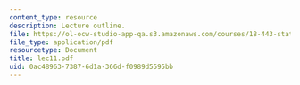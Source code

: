 ```yaml
---
content_type: resource
description: Lecture outline.
file: https://ol-ocw-studio-app-qa.s3.amazonaws.com/courses/18-443-statistics-for-applications-fall-2003/0ac4896373876d1a366df0989d5595bb_lec11.pdf
file_type: application/pdf
resourcetype: Document
title: lec11.pdf
uid: 0ac48963-7387-6d1a-366d-f0989d5595bb
---
```

